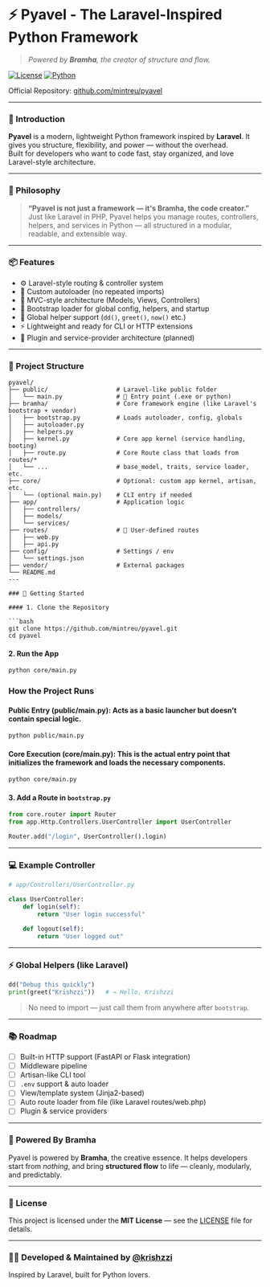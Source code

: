 # ⚡ Pyavel - The Laravel-Inspired Python Framework  
> _Powered by **Bramha**, the creator of structure and flow._

[![License](https://img.shields.io/badge/license-MIT-blue.svg)](LICENSE)
[![Python](https://img.shields.io/badge/python-3.8%2B-yellow.svg)](https://python.org)

Official Repository: [github.com/mintreu/pyavel](https://github.com/mintreu/pyavel)

---

### 🚀 Introduction

**Pyavel** is a modern, lightweight Python framework inspired by **Laravel**. It gives you structure, flexibility, and power — without the overhead.  
Built for developers who want to code fast, stay organized, and love Laravel-style architecture.

---

### 🧠 Philosophy

> **“Pyavel is not just a framework — it's Bramha, the code creator.”**  
Just like Laravel in PHP, Pyavel helps you manage routes, controllers, helpers, and services in Python — all structured in a modular, readable, and extensible way.

---

### 📦 Features

- ⚙️ Laravel-style routing & controller system  
- 🔁 Custom autoloader (no repeated imports)  
- 🧱 MVC-style architecture (Models, Views, Controllers)  
- 🌱 Bootstrap loader for global config, helpers, and startup  
- 🔧 Global helper support (`dd()`, `greet()`, `now()` etc.)  
- ⚡ Lightweight and ready for CLI or HTTP extensions  
- 🧩 Plugin and service-provider architecture (planned)  

---

### 📁 Project Structure

```
pyavel/
├── public/                   # Laravel-like public folder
│   └── main.py               # 🎯 Entry point (.exe or python)
├── bramha/                   # Core framework engine (like Laravel's bootstrap + vendor)
│   ├── bootstrap.py          # Loads autoloader, config, globals
│   ├── autoloader.py
│   ├── helpers.py
│   ├── kernel.py             # Core app kernel (service handling, booting)
│   ├── route.py              # Core Route class that loads from routes/*
│   └── ...                   # base_model, traits, service loader, etc.
├── core/                     # Optional: custom app kernel, artisan, etc.
│   └── (optional main.py)    # CLI entry if needed
├── app/                      # Application logic
│   ├── controllers/
│   ├── models/
│   └── services/
├── routes/                   # 📂 User-defined routes
│   ├── web.py
│   ├── api.py
├── config/                   # Settings / env
│   └── settings.json
├── vendor/                   # External packages
└── README.md
---

### 🚀 Getting Started

#### 1. Clone the Repository

```bash
git clone https://github.com/mintreu/pyavel.git
cd pyavel
```

#### 2. Run the App

```bash
python core/main.py
```

###  How the Project Runs
#### Public Entry (public/main.py): Acts as a basic launcher but doesn’t contain special logic.
```bash
python public/main.py
```
#### Core Execution (core/main.py): This is the actual entry point that initializes the framework and loads the necessary components.
```bash
python core/main.py
```

#### 3. Add a Route in `bootstrap.py`

```python
from core.router import Router
from app.Http.Controllers.UserController import UserController

Router.add("/login", UserController().login)
```

---

### 💻 Example Controller

```python
# app/Controllers/UserController.py

class UserController:
    def login(self):
        return "User login successful"

    def logout(self):
        return "User logged out"
```

---

### ⚡ Global Helpers (like Laravel)

```python
dd("Debug this quickly")
print(greet("Krishzzi"))   # → Hello, Krishzzi
```

> No need to import — just call them from anywhere after `bootstrap`.

---

### 📚 Roadmap

- [ ] Built-in HTTP support (FastAPI or Flask integration)  
- [ ] Middleware pipeline  
- [ ] Artisan-like CLI tool  
- [ ] `.env` support & auto loader  
- [ ] View/template system (Jinja2-based)  
- [ ] Auto route loader from file (like Laravel routes/web.php)  
- [ ] Plugin & service providers  

---

### 🧘 Powered By Bramha

Pyavel is powered by **Bramha**, the creative essence. It helps developers start from *nothing*, and bring **structured flow** to life — cleanly, modularly, and predictably.

---

### 📄 License

This project is licensed under the **MIT License** — see the [LICENSE](LICENSE) file for details.

---

### 👨‍💻 Developed & Maintained by [@krishzzi](https://github.com/krishzzi)  
Inspired by Laravel, built for Python lovers.
